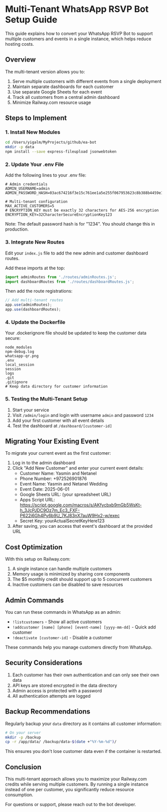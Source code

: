 # Multi-Tenant WhatsApp RSVP Bot Setup Guide

This guide explains how to convert your WhatsApp RSVP Bot to support multiple customers and events in a single instance, which helps reduce hosting costs.

## Overview

The multi-tenant version allows you to:

1. Serve multiple customers with different events from a single deployment
2. Maintain separate dashboards for each customer
3. Use separate Google Sheets for each event
4. Track all customers from a central admin dashboard
5. Minimize Railway.com resource usage

## Steps to Implement

### 1. Install New Modules

```bash
cd /Users/yigalm/MyProjects/github/ea-bot
mkdir -p data
npm install --save express-fileupload jsonwebtoken
```

### 2. Update Your .env File

Add the following lines to your .env file:

```
# Admin credentials
ADMIN_USERNAME=admin
ADMIN_PASSWORD_HASH=03ac674216f3e15c761ee1a5e255f067953623c8b388b4459e13f978d7c846f4

# Multi-tenant configuration
MAX_ACTIVE_CUSTOMERS=5
# ENCRYPTION_KEY must be exactly 32 characters for AES-256 encryption
ENCRYPTION_KEY=32CharacterSecureEncryptionKey123
```

Note: The default password hash is for "1234". You should change this in production.

### 3. Integrate New Routes

Edit your `index.js` file to add the new admin and customer dashboard routes.

Add these imports at the top:

```javascript
import adminRoutes from './routes/adminRoutes.js';
import dashboardRoutes from './routes/dashboardRoutes.js';
```

Then add the route registrations:

```javascript
// Add multi-tenant routes
app.use(adminRoutes);
app.use(dashboardRoutes);
```

### 4. Update the Dockerfile

Your .dockerignore file should be updated to keep the customer data secure:

```
node_modules
npm-debug.log
whatsapp-qr.png
.env
local_session
session
logs
.git
.gitignore
# Keep data directory for customer information
```

### 5. Testing the Multi-Tenant Setup

1. Start your service
2. Visit `/admin/login` and login with username `admin` and password `1234`
3. Add your first customer with all event details
4. Test the dashboard at `/dashboard/[customer-id]`

## Migrating Your Existing Event

To migrate your current event as the first customer:

1. Log in to the admin dashboard
2. Click "Add New Customer" and enter your current event details:
   - Customer Name: Yasmin and Netanel
   - Phone Number: +972526901876
   - Event Name: Yasmin and Netanel Wedding
   - Event Date: 2025-06-01
   - Google Sheets URL: (your spreadsheet URL)
   - Apps Script URL: https://script.google.com/macros/s/AKfycbxb9mGb5WsKt-h_3JcPJDC9Oz7m_Ec3_FXF-P622i6Gh4Py6b9U_7KJ83nX7auW9Hx2-w/exec
   - Secret Key: yourActualSecretKeyHere123
3. After saving, you can access that event's dashboard at the provided URL

## Cost Optimization

With this setup on Railway.com:

1. A single instance can handle multiple customers
2. Memory usage is minimized by sharing core components
3. The $5 monthly credit should support up to 5 concurrent customers
4. Inactive customers can be disabled to save resources

## Admin Commands

You can run these commands in WhatsApp as an admin:

- `!listcustomers` - Show all active customers
- `!addcustomer [name] [phone] [event-name] [yyyy-mm-dd]` - Quick add customer
- `!deactivate [customer-id]` - Disable a customer

These commands help you manage customers directly from WhatsApp.

## Security Considerations

1. Each customer has their own authentication and can only see their own data
2. API keys are stored encrypted in the data directory 
3. Admin access is protected with a password
4. All authentication attempts are logged

## Backup Recommendations

Regularly backup your `data` directory as it contains all customer information:

```bash
# On your server
mkdir -p /backup
cp -r /app/data/ /backup/data-$(date +"%Y-%m-%d")/
```

This ensures you don't lose customer data even if the container is restarted.

## Conclusion

This multi-tenant approach allows you to maximize your Railway.com credits while serving multiple customers. By running a single instance instead of one per customer, you significantly reduce resource consumption.

For questions or support, please reach out to the bot developer.
